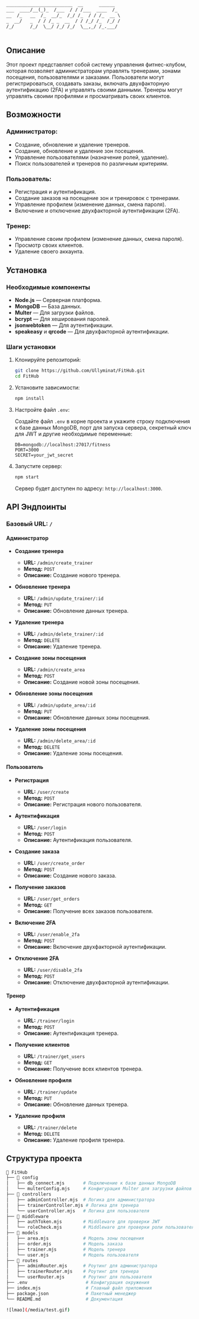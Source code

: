 ```markdown

_________________________  __      ______  
___  ____/__(_)_  /___  / / /___  ____  /_ 
__  /_   __  /_  __/_  /_/ /_  / / /_  __ \
_  __/   _  / / /_ _  __  / / /_/ /_  /_/ /
/_/      /_/  \__/ /_/ /_/  \__,_/ /_.___/ 
                                           
```

## Описание

Этот проект представляет собой систему управления фитнес-клубом, которая позволяет администраторам управлять тренерами, зонами посещения, пользователями и заказами. Пользователи могут регистрироваться, создавать заказы, включать двухфакторную аутентификацию (2FA) и управлять своими данными. Тренеры могут управлять своими профилями и просматривать своих клиентов.

## Возможности

### Администратор:
- Создание, обновление и удаление тренеров.
- Создание, обновление и удаление зон посещения.
- Управление пользователями (назначение ролей, удаление).
- Поиск пользователей и тренеров по различным критериям.

### Пользователь:
- Регистрация и аутентификация.
- Создание заказов на посещение зон и тренировок с тренерами.
- Управление профилем (изменение данных, смена пароля).
- Включение и отключение двухфакторной аутентификации (2FA).

### Тренер:
- Управление своим профилем (изменение данных, смена пароля).
- Просмотр своих клиентов.
- Удаление своего аккаунта.

## Установка

### Необходимые компоненты
- **Node.js** — Серверная платформа.
- **MongoDB** — База данных.
- **Multer** — Для загрузки файлов.
- **bcrypt** — Для хеширования паролей.
- **jsonwebtoken** — Для аутентификации.
- **speakeasy** и **qrcode** — Для двухфакторной аутентификации.

### Шаги установки

1. Клонируйте репозиторий:

    ```bash
    git clone https://github.com/Ullyminat/FitHub.git
    cd FitHub
    ```

2. Установите зависимости:

    ```bash
    npm install
    ```

3. Настройте файл `.env`:

    Создайте файл `.env` в корне проекта и укажите строку подключения к базе данных MongoDB, порт для запуска сервера, секретный ключ для JWT и другие необходимые переменные:

    ```env
    DB=mongodb://localhost:27017/fitness
    PORT=3000
    SECRET=your_jwt_secret
    ```

4. Запустите сервер:

    ```bash
    npm start
    ```

    Сервер будет доступен по адресу: `http://localhost:3000`.

## API Эндпоинты

### Базовый URL: `/`

#### Администратор

- **Создание тренера**
  - **URL:** `/admin/create_trainer`
  - **Метод:** `POST`
  - **Описание:** Создание нового тренера.

- **Обновление тренера**
  - **URL:** `/admin/update_trainer/:id`
  - **Метод:** `PUT`
  - **Описание:** Обновление данных тренера.

- **Удаление тренера**
  - **URL:** `/admin/delete_trainer/:id`
  - **Метод:** `DELETE`
  - **Описание:** Удаление тренера.

- **Создание зоны посещения**
  - **URL:** `/admin/create_area`
  - **Метод:** `POST`
  - **Описание:** Создание новой зоны посещения.

- **Обновление зоны посещения**
  - **URL:** `/admin/update_area/:id`
  - **Метод:** `PUT`
  - **Описание:** Обновление данных зоны посещения.

- **Удаление зоны посещения**
  - **URL:** `/admin/delete_area/:id`
  - **Метод:** `DELETE`
  - **Описание:** Удаление зоны посещения.

#### Пользователь

- **Регистрация**
  - **URL:** `/user/create`
  - **Метод:** `POST`
  - **Описание:** Регистрация нового пользователя.

- **Аутентификация**
  - **URL:** `/user/login`
  - **Метод:** `POST`
  - **Описание:** Аутентификация пользователя.

- **Создание заказа**
  - **URL:** `/user/create_order`
  - **Метод:** `POST`
  - **Описание:** Создание нового заказа.

- **Получение заказов**
  - **URL:** `/user/get_orders`
  - **Метод:** `GET`
  - **Описание:** Получение всех заказов пользователя.

- **Включение 2FA**
  - **URL:** `/user/enable_2fa`
  - **Метод:** `POST`
  - **Описание:** Включение двухфакторной аутентификации.

- **Отключение 2FA**
  - **URL:** `/user/disable_2fa`
  - **Метод:** `POST`
  - **Описание:** Отключение двухфакторной аутентификации.

#### Тренер

- **Аутентификация**
  - **URL:** `/trainer/login`
  - **Метод:** `POST`
  - **Описание:** Аутентификация тренера.

- **Получение клиентов**
  - **URL:** `/trainer/get_users`
  - **Метод:** `GET`
  - **Описание:** Получение всех клиентов тренера.

- **Обновление профиля**
  - **URL:** `/trainer/update`
  - **Метод:** `PUT`
  - **Описание:** Обновление данных тренера.

- **Удаление профиля**
  - **URL:** `/trainer/delete`
  - **Метод:** `DELETE`
  - **Описание:** Удаление профиля тренера.

## Структура проекта

```bash
📂 FitHub
├── 📂 config
│   ├── db_connect.mjs       # Подключение к базе данных MongoDB
│   └── multerConfig.mjs     # Конфигурация Multer для загрузки файлов
├── 📂 controllers
│   ├── adminController.mjs  # Логика для администратора
│   ├── trainerController.mjs # Логика для тренера
│   └── userController.mjs   # Логика для пользователя
├── 📂 middleware
│   ├── authToken.mjs        # Middleware для проверки JWT
│   └── roleCheck.mjs        # Middleware для проверки роли пользователя
├── 📂 models
│   ├── area.mjs             # Модель зоны посещения
│   ├── order.mjs            # Модель заказа
│   ├── trainer.mjs          # Модель тренера
│   └── user.mjs             # Модель пользователя
├── 📂 routes
│   ├── adminRouter.mjs      # Роутинг для администратора
│   ├── trainerRouter.mjs    # Роутинг для тренера
│   └── userRouter.mjs       # Роутинг для пользователя
├── .env                      # Конфигурация окружения
├── index.mjs                 # Главный файл приложения
├── package.json              # Пакетный менеджер
└── README.md                 # Документация

![lmao](/media/test.gif)
